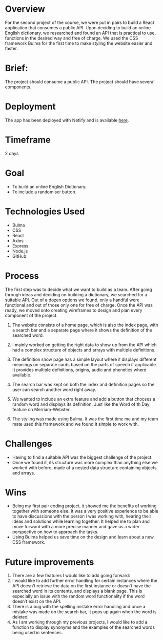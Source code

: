 # Overview
For the second project of the course, we were put in pairs to build a React application that consumes a public API. 
Upon deciding to build an online English dictionary, we researched and found an API that is practical to use, functions in the desired way and free of charge. We used the CSS framework Bulma for the first time to make styling the website easier and faster.

# Brief:
The project should consume a public API.
The project should have several components.

# Deployment
The app has been deployed with Netlify and is available [here](https://clever-nightingale.netlify.app/).

# Timeframe
2 days

# Goal
* To build an online English Dictionary.
* To include a randomiser button.

# Technologies Used
* Bulma
* CSS
* React
* Axios
* Express
* Node.js
* GitHub

# Process
The first step was to decide what we want to build as a team. After going through ideas and deciding on building a dictionary, we searched for a suitable API. Out of a dozen options we found, only a handful were functional and out of those only one for free of charge. Once the API was ready, we moved onto creating wireframes to design and plan every component of the project. 

1. The website consists of a home page, which is also the index page, with a search bar and a separate page where it shows the definition of the searched word.

2. I mainly worked on getting the right data to show up from the API which had a complex structure of objects and arrays with multiple definitions. 

3. The definition show page has a simple layout where it displays different meanings on separate cards based on the parts of speech if applicable. It provides multiple definitions, origins, audio and phonetics where available.

4. The search bar was kept on both the index and definition pages so the user can search another word right away.

5. We wanted to include an extra feature and add a button that chooses a random word and displays its definition. Just like the Word of th Day feature on Merriam-Webster

6. The styling was made using Bulma. It was the first time me and my team mate used this framework and we found it simple to work with.

# Challenges
* Having to find a suitable API was the biggest challenge of the project. 
* Once we found it, its structure was more complex than anything else we worked with before, made of a nested data structure containing objects and arrays.

# Wins
* Being my first pair coding project, it showed me the benefits of working together with someone else. It was a very positive experience to be able to have discussions with the person I was working with, hearing their ideas and solutions while learning together. It helped me to plan and move forward with a more precise manner and gave us a wider perspective on how to approach the tasks.
* Using Bulma helped us save time on the design and learn about a new CSS framework.

# Future improvements
1. There are  a few features I would like to add going forward:
2. I would like to add further error handling for certain instances where the API doesn’t retrieve the data on the first instance or doesn’t have the searched word in its contents, and displays a blank page. This is especially an issue with the random word functionality if the word doesn’t exist on the API.
3. There is a bug with the spelling mistake error handling and once a mistake was made on the search bar, it pops up again when the word is deleted.
4. As I am working through my previous projects, I would like to add a function to display synonyms and the examples of the searched words being used in sentences.





